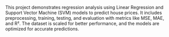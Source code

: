 
This project demonstrates regression analysis using Linear Regression and Support Vector Machine (SVM) models to predict house prices. It includes preprocessing, training, testing, and evaluation with metrics like MSE, MAE, and R². The dataset is scaled for better performance, and the models are optimized for accurate predictions.
